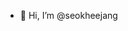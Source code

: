 - 👋 Hi, I’m @seokheejang

<!---
seokheejang/seokheejang is a ✨ special ✨ repository because its `README.md` (this file) appears on your GitHub profile.
You can click the Preview link to take a look at your changes.
--->
